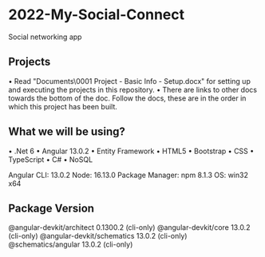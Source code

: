 # 2022-My-Social-Connect
Social networking app

Projects
------------------------------------------------------
•	Read "Documents\0001 Project - Basic Info - Setup.docx" for setting up and executing the projects in this repository.
•	There are links to other docs towards the bottom of the doc. Follow the docs, these are in the order in which this project has been built. 

What we will be using?
------------------------------------------------------
•	.Net 6
•	Angular 13.0.2
•	Entity Framework
•	HTML5
•	Bootstrap
•	CSS
•	TypeScript
•	C#
•	NoSQL

Angular CLI: 13.0.2
Node: 16.13.0
Package Manager: npm 8.1.3
OS: win32 x64

Package                      Version
------------------------------------------------------
@angular-devkit/architect    0.1300.2 (cli-only)
@angular-devkit/core         13.0.2 (cli-only)
@angular-devkit/schematics   13.0.2 (cli-only)
@schematics/angular          13.0.2 (cli-only)
